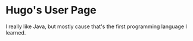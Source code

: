 # Hugo's User Page

I really like Java, but mostly cause that's the first programming language I learned.